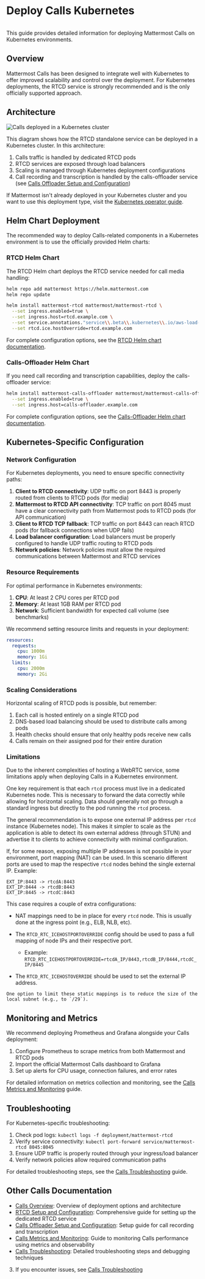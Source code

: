 # Deploy Calls Kubernetes

```{include} ../_static/badges/allplans-cloud-selfhosted.md
```

This guide provides detailed information for deploying Mattermost Calls on Kubernetes environments.

## Overview

Mattermost Calls has been designed to integrate well with Kubernetes to offer improved scalability and control over the deployment. For Kubernetes deployments, the RTCD service is strongly recommended and is the only officially supported approach.

## Architecture

![Calls deployed in a Kubernetes cluster](../images/calls-deployment-kubernetes.png)

This diagram shows how the RTCD standalone service can be deployed in a Kubernetes cluster. In this architecture:

1. Calls traffic is handled by dedicated RTCD pods
2. RTCD services are exposed through load balancers
3. Scaling is managed through Kubernetes deployment configurations
4. Call recording and transcription is handled by the calls-offloader service (see [Calls Offloader Setup and Configuration](calls-offloader-setup.md))

If Mattermost isn't already deployed in your Kubernetes cluster and you want to use this deployment type, visit the [Kubernetes operator guide](/install/mattermost-kubernetes-operator.md).

## Helm Chart Deployment

The recommended way to deploy Calls-related components in a Kubernetes environment is to use the officially provided Helm charts:

### RTCD Helm Chart

The RTCD Helm chart deploys the RTCD service needed for call media handling:

```bash
helm repo add mattermost https://helm.mattermost.com
helm repo update

helm install mattermost-rtcd mattermost/mattermost-rtcd \
  --set ingress.enabled=true \
  --set ingress.host=rtcd.example.com \
  --set service.annotations."service\\.beta\\.kubernetes\\.io/aws-load-balancer-backend-protocol"=udp \
  --set rtcd.ice.hostOverride=rtcd.example.com
```

For complete configuration options, see the [RTCD Helm chart documentation](https://github.com/mattermost/mattermost-helm/tree/master/charts/mattermost-rtcd).

### Calls-Offloader Helm Chart

If you need call recording and transcription capabilities, deploy the calls-offloader service:

```bash
helm install mattermost-calls-offloader mattermost/mattermost-calls-offloader \
  --set ingress.enabled=true \
  --set ingress.host=calls-offloader.example.com
```

For complete configuration options, see the [Calls-Offloader Helm chart documentation](https://github.com/mattermost/mattermost-helm/tree/master/charts/mattermost-calls-offloader).

## Kubernetes-Specific Configuration

### Network Configuration

For Kubernetes deployments, you need to ensure specific connectivity paths:

1. **Client to RTCD connectivity**: UDP traffic on port 8443 is properly routed from clients to RTCD pods (for media)
2. **Mattermost to RTCD API connectivity**: TCP traffic on port 8045 must have a clear connectivity path from Mattermost pods to RTCD pods (for API communication)
3. **Client to RTCD TCP fallback**: TCP traffic on port 8443 can reach RTCD pods (for fallback connections when UDP fails)
4. **Load balancer configuration**: Load balancers must be properly configured to handle UDP traffic routing to RTCD pods
5. **Network policies**: Network policies must allow the required communications between Mattermost and RTCD services

### Resource Requirements

For optimal performance in Kubernetes environments:

1. **CPU**: At least 2 CPU cores per RTCD pod
2. **Memory**: At least 1GB RAM per RTCD pod
3. **Network**: Sufficient bandwidth for expected call volume (see benchmarks)

We recommend setting resource limits and requests in your deployment:

```yaml
resources:
  requests:
    cpu: 1000m
    memory: 1Gi
  limits:
    cpu: 2000m
    memory: 2Gi
```

### Scaling Considerations

Horizontal scaling of RTCD pods is possible, but remember:

1. Each call is hosted entirely on a single RTCD pod
2. DNS-based load balancing should be used to distribute calls among pods
3. Health checks should ensure that only healthy pods receive new calls
4. Calls remain on their assigned pod for their entire duration

### Limitations

Due to the inherent complexities of hosting a WebRTC service, some limitations apply when deploying Calls in a Kubernetes environment.

One key requirement is that each `rtcd` process must live in a dedicated Kubernetes node. This is necessary to forward the data correctly while allowing for horizontal scaling. Data should generally not go through a standard ingress but directly to the pod running the `rtcd` process.

The general recommendation is to expose one external IP address per `rtcd` instance (Kubernetes node). This makes it simpler to scale as the application is able to detect its own external address (through STUN) and advertise it to clients to achieve connectivity with minimal configuration.

If, for some reason, exposing multiple IP addresses is not possible in your environment, port mapping (NAT) can be used. In this scenario different ports are used to map the respective `rtcd` nodes behind the single external IP. Example:

```text
EXT_IP:8443 -> rtcdA:8443
EXT_IP:8444 -> rtcdB:8443
EXT_IP:8445 -> rtcdC:8443
```

This case requires a couple of extra configurations:

* NAT mappings need to be in place for every `rtcd` node. This is usually done at the ingress point (e.g., ELB, NLB, etc).

* The `RTCD_RTC_ICEHOSTPORTOVERRIDE` config should be used to pass a full mapping of node IPs and their respective port.

  * Example: `RTCD_RTC_ICEHOSTPORTOVERRIDE=rtcdA_IP/8443,rtcdB_IP/8444,rtcdC_IP/8445`

* The `RTCD_RTC_ICEHOSTOVERRIDE` should be used to set the external IP address.

```{note}
One option to limit these static mappings is to reduce the size of the local subnet (e.g., to `/29`).
```

## Monitoring and Metrics

We recommend deploying Prometheus and Grafana alongside your Calls deployment:

1. Configure Prometheus to scrape metrics from both Mattermost and RTCD pods
2. Import the official Mattermost Calls dashboard to Grafana
3. Set up alerts for CPU usage, connection failures, and error rates

For detailed information on metrics collection and monitoring, see the [Calls Metrics and Monitoring](calls-metrics-monitoring.md) guide.

## Troubleshooting

For Kubernetes-specific troubleshooting:

1. Check pod logs: `kubectl logs -f deployment/mattermost-rtcd`
2. Verify service connectivity: `kubectl port-forward service/mattermost-rtcd 8045:8045`
3. Ensure UDP traffic is properly routed through your ingress/load balancer
4. Verify network policies allow required communication paths

For detailed troubleshooting steps, see the [Calls Troubleshooting](calls-troubleshooting.md) guide.

## Other Calls Documentation

- [Calls Overview](calls-deployment.md): Overview of deployment options and architecture
- [RTCD Setup and Configuration](calls-rtcd-setup.md): Comprehensive guide for setting up the dedicated RTCD service
- [Calls Offloader Setup and Configuration](calls-offloader-setup.md): Setup guide for call recording and transcription
- [Calls Metrics and Monitoring](calls-metrics-monitoring.md): Guide to monitoring Calls performance using metrics and observability
- [Calls Troubleshooting](calls-troubleshooting.md): Detailed troubleshooting steps and debugging techniques
3. If you encounter issues, see [Calls Troubleshooting](calls-troubleshooting.md)
